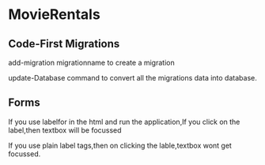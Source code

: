 # MovieRentals

Code-First Migrations
----------------------

add-migration migrationname to create a migration 

update-Database command to convert all the migrations data into database.

Forms
-----
If you use labelfor in the html and run the application,If you click on the label,then textbox will be focussed

If you use plain label tags,then on clicking the lable,textbox wont get focussed.


